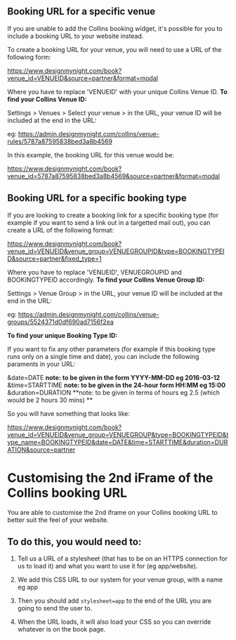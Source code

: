 ## Booking URL for a specific venue

If you are unable to add the Collins booking widget, it's possible for you to include a booking URL to your website instead. 

To create a booking URL for your venue, you will need to use a URL of the following form:

https://www.designmynight.com/book?venue_id=VENUEID&source=partner&format=modal

Where you have to replace 'VENUEID' with your unique Collins Venue ID. **To find your Collins Venue ID:**

Settings > Venues > Select your venue > in the URL, your venue ID will be included at the end in the URL:

eg: https://admin.designmynight.com/collins/venue-rules/5787a87595838bed3a8b4569

In this example, the booking URL for this venue would be: 

https://www.designmynight.com/book?venue_id=5787a87595838bed3a8b4569&source=partner&format=modal

## Booking URL for a specific booking type

If you are looking to create a booking link for a specific booking type (for example if you want to send a link out in a targetted mail out), you can create a URL of the following format: 

https://www.designmynight.com/book?venue_id=VENUEID&venue_group=VENUEGROUPID&type=BOOKINGTYPEID&source=partner&fixed_type=1

Where you have to replace 'VENUEID', VENUEGROUPID and BOOKINGTYPEID accordingly. **To find your Collins Venue Group ID:**

Settings > Venue Group > in the URL, your venue ID will be included at the end in the URL:

eg: https://admin.designmynight.com/collins/venue-groups/5524371d0df690ad7156f2ea

**To find your unique Booking Type ID:**


If you want to fix any other parameters (for example if this booking type runs only on a single time and date), you can include the following paraments in your URL:

&date=DATE **note: to be given in the form YYYY-MM-DD eg 2016-03-12**
&time=STARTTIME **note: to be given in the 24-hour form HH:MM eg 15:00**
&duration=DURATION **note: to be given in terms of hours eg 2.5 (which would be 2 hours 30 mins) **

So you will have something that looks like:

https://www.designmynight.com/book?venue_id=VENUEID&venue_group=VENUEGROUP&type=BOOKINGTYPEID&type_name=BOOKINGTYPEID&date=DATE&time=STARTTIME&duration=DURATION&source=partner

# Customising the 2nd iFrame of the Collins booking URL
You are able to customise the 2nd iframe on your Collins booking URL to better suit the feel of your website. 

## To do this, you would need to:

1. Tell us a URL of a stylesheet (that has to be on an HTTPS connection for us to load it) and what you want to use it for (eg app/website).

2. We add this CSS URL to our system for your venue group, with a name eg app

3. Then you should add `stylesheet=app` to the end of the URL you are going to send the user to.

4. When the URL loads, it will also load your CSS so you can override whatever is on the book page.

